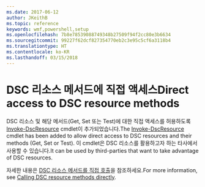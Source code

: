 ```yaml
---
ms.date: 2017-06-12
author: JKeithB
ms.topic: reference
keywords: wmf,powershell,setup
ms.openlocfilehash: 7b8e78539088749348b27509f94f2cc80e3b6634
ms.sourcegitcommit: 99227f62dcf827354770eb2c3e95c5cf6a3118b4
ms.translationtype: HT
ms.contentlocale: ko-KR
ms.lasthandoff: 03/15/2018
---
```

# <a name="direct-access-to-dsc-resource-methods"></a><span data-ttu-id="cbeca-102">DSC 리소스 메서드에 직접 액세스</span><span class="sxs-lookup"><span data-stu-id="cbeca-102">Direct access to DSC resource methods</span></span>


<span data-ttu-id="cbeca-103">DSC 리소스 및 해당 메서드(Get, Set 또는 Test)에 대한 직접 액세스를 허용하도록 [Invoke-DscResource](https://technet.microsoft.com/library/mt517869.aspx) cmdlet이 추가되었습니다.</span><span class="sxs-lookup"><span data-stu-id="cbeca-103">The [Invoke-DscResource](https://technet.microsoft.com/library/mt517869.aspx) cmdlet has been added to allow direct access to DSC resources and their methods (Get, Set or Test).</span></span> <span data-ttu-id="cbeca-104">이 cmdlet은 DSC 리소스를 활용하고자 하는 타사에서 사용할 수 있습니다.</span><span class="sxs-lookup"><span data-stu-id="cbeca-104">It can be used by third-parties that want to take advantage of DSC resources.</span></span>

<span data-ttu-id="cbeca-105">자세한 내용은 [DSC 리소스 메서드를 직접 호출](https://msdn.microsoft.com/powershell/dsc/directcallresource)을 참조하세요.</span><span class="sxs-lookup"><span data-stu-id="cbeca-105">For more information, see [Calling DSC resource methods directly](https://msdn.microsoft.com/powershell/dsc/directcallresource).</span></span>

